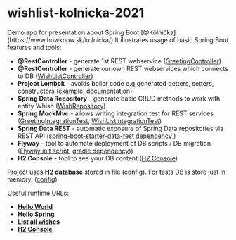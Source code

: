 # wishlist-kolnicka-2021

<p>Demo app for presentation about Spring Boot [@Kôlnička](https://www.howknow.sk/kolnicka/) 
It illustrates usage of basic Spring Boot features and tools:</p>

* **@RestController** - generate 1st REST webservice ([GreetingController](src/main/java/dk/cngroup/kolnicka/greeting/GreetingController.java))
* **@RestController** - generate our own REST webservices which connects to DB ([WishListController](src/main/java/dk/cngroup/kolnicka/wishlist/WishListController.java))
* **Project Lombok** - avoids boiler code e.g.generated getters, setters, constructors ([example](src/main/java/dk/cngroup/kolnicka/wishlist/Wish.java), [documentation](https://projectlombok.org/features/all))
* **Spring Data Repository** - generate basic CRUD methods to work with entity Whish ([WishRepository](src/main/java/dk/cngroup/kolnicka/wishlist/WishRepository.java))
* **Spring MockMvc** - allows writing integration test for REST services ([GreetingIntegrationTest](src/test/java/dk/cngroup/kolnicka/GreetingIntegrationTest.java), [WishListIntegrationTest](src/test/java/dk/cngroup/kolnicka/WishListIntegrationTest.java))
* **Spring Data REST** - automatic exposure of Spring Data repositories via REST API ([spring-boot-starter-data-rest dependency](build.gradle) )
* **Flyway** - tool to automate deployment of DB scripts / DB migration ([Flyway init script](src/main/resources/db/migration/V00001__Init.sql), [gradle dependency](build.gradle)))
* **H2 Console** - tool to see your DB content ([H2 Console](http://localhost:8080/h2))


Project uses **H2 database** stored in file ([config](src/main/resources/application.properties)). For tests DB is store just in memory. ([config](src/test/resources/application.properties))

Useful runtime URLs:
* **[Hello World](http://localhost:8080/hello)**
* **[Hello Spring](http://localhost:8080/hello/Spring)**
* **[List all wishes](http://localhost:8080/wishes)**
* **[H2 Console](http://localhost:8080/h2)**
